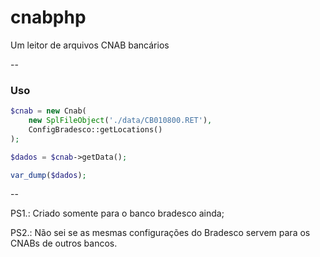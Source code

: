 cnabphp
=======

Um leitor de arquivos CNAB bancários

-- 
### Uso

``` php
$cnab = new Cnab(
    new SplFileObject('./data/CB010800.RET'), 
    ConfigBradesco::getLocations()
);

$dados = $cnab->getData();

var_dump($dados);
```
--

PS1.: Criado somente para o banco bradesco ainda;

PS2.: Não sei se as mesmas configurações do Bradesco servem para os CNABs de outros bancos.
